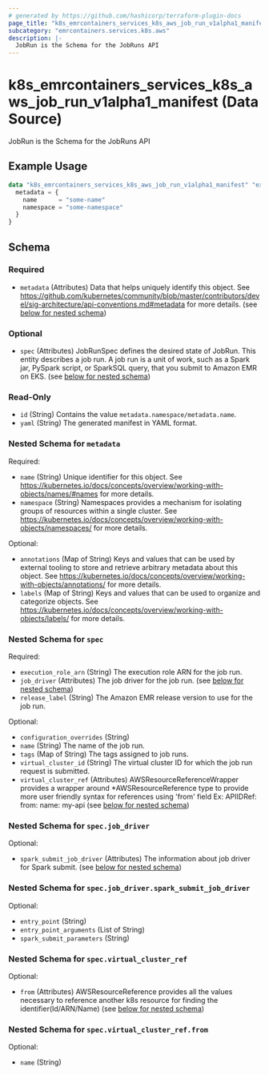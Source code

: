 ```yaml
---
# generated by https://github.com/hashicorp/terraform-plugin-docs
page_title: "k8s_emrcontainers_services_k8s_aws_job_run_v1alpha1_manifest Data Source - terraform-provider-k8s"
subcategory: "emrcontainers.services.k8s.aws"
description: |-
  JobRun is the Schema for the JobRuns API
---
```


# k8s_emrcontainers_services_k8s_aws_job_run_v1alpha1_manifest (Data Source)

JobRun is the Schema for the JobRuns API

## Example Usage

```terraform
data "k8s_emrcontainers_services_k8s_aws_job_run_v1alpha1_manifest" "example" {
  metadata = {
    name      = "some-name"
    namespace = "some-namespace"
  }
}
```

<!-- schema generated by tfplugindocs -->
## Schema

### Required

- `metadata` (Attributes) Data that helps uniquely identify this object. See https://github.com/kubernetes/community/blob/master/contributors/devel/sig-architecture/api-conventions.md#metadata for more details. (see [below for nested schema](#nestedatt--metadata))

### Optional

- `spec` (Attributes) JobRunSpec defines the desired state of JobRun.  This entity describes a job run. A job run is a unit of work, such as a Spark jar, PySpark script, or SparkSQL query, that you submit to Amazon EMR on EKS. (see [below for nested schema](#nestedatt--spec))

### Read-Only

- `id` (String) Contains the value `metadata.namespace/metadata.name`.
- `yaml` (String) The generated manifest in YAML format.

<a id="nestedatt--metadata"></a>
### Nested Schema for `metadata`

Required:

- `name` (String) Unique identifier for this object. See https://kubernetes.io/docs/concepts/overview/working-with-objects/names/#names for more details.
- `namespace` (String) Namespaces provides a mechanism for isolating groups of resources within a single cluster. See https://kubernetes.io/docs/concepts/overview/working-with-objects/namespaces/ for more details.

Optional:

- `annotations` (Map of String) Keys and values that can be used by external tooling to store and retrieve arbitrary metadata about this object. See https://kubernetes.io/docs/concepts/overview/working-with-objects/annotations/ for more details.
- `labels` (Map of String) Keys and values that can be used to organize and categorize objects. See https://kubernetes.io/docs/concepts/overview/working-with-objects/labels/ for more details.


<a id="nestedatt--spec"></a>
### Nested Schema for `spec`

Required:

- `execution_role_arn` (String) The execution role ARN for the job run.
- `job_driver` (Attributes) The job driver for the job run. (see [below for nested schema](#nestedatt--spec--job_driver))
- `release_label` (String) The Amazon EMR release version to use for the job run.

Optional:

- `configuration_overrides` (String)
- `name` (String) The name of the job run.
- `tags` (Map of String) The tags assigned to job runs.
- `virtual_cluster_id` (String) The virtual cluster ID for which the job run request is submitted.
- `virtual_cluster_ref` (Attributes) AWSResourceReferenceWrapper provides a wrapper around *AWSResourceReference type to provide more user friendly syntax for references using 'from' field Ex: APIIDRef:  from: name: my-api (see [below for nested schema](#nestedatt--spec--virtual_cluster_ref))

<a id="nestedatt--spec--job_driver"></a>
### Nested Schema for `spec.job_driver`

Optional:

- `spark_submit_job_driver` (Attributes) The information about job driver for Spark submit. (see [below for nested schema](#nestedatt--spec--job_driver--spark_submit_job_driver))

<a id="nestedatt--spec--job_driver--spark_submit_job_driver"></a>
### Nested Schema for `spec.job_driver.spark_submit_job_driver`

Optional:

- `entry_point` (String)
- `entry_point_arguments` (List of String)
- `spark_submit_parameters` (String)



<a id="nestedatt--spec--virtual_cluster_ref"></a>
### Nested Schema for `spec.virtual_cluster_ref`

Optional:

- `from` (Attributes) AWSResourceReference provides all the values necessary to reference another k8s resource for finding the identifier(Id/ARN/Name) (see [below for nested schema](#nestedatt--spec--virtual_cluster_ref--from))

<a id="nestedatt--spec--virtual_cluster_ref--from"></a>
### Nested Schema for `spec.virtual_cluster_ref.from`

Optional:

- `name` (String)
